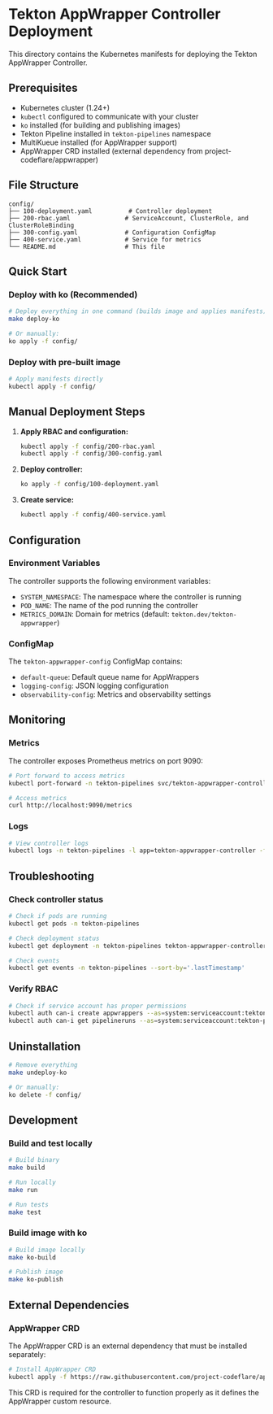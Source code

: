 # Tekton AppWrapper Controller Deployment

This directory contains the Kubernetes manifests for deploying the Tekton AppWrapper Controller.

## Prerequisites

- Kubernetes cluster (1.24+)
- `kubectl` configured to communicate with your cluster
- `ko` installed (for building and publishing images)
- Tekton Pipeline installed in `tekton-pipelines` namespace
- MultiKueue installed (for AppWrapper support)
- AppWrapper CRD installed (external dependency from project-codeflare/appwrapper)

## File Structure

```
config/
├── 100-deployment.yaml          # Controller deployment
├── 200-rbac.yaml               # ServiceAccount, ClusterRole, and ClusterRoleBinding
├── 300-config.yaml             # Configuration ConfigMap
├── 400-service.yaml            # Service for metrics
└── README.md                   # This file
```

## Quick Start

### Deploy with ko (Recommended)

```bash
# Deploy everything in one command (builds image and applies manifests)
make deploy-ko

# Or manually:
ko apply -f config/
```

### Deploy with pre-built image

```bash
# Apply manifests directly
kubectl apply -f config/
```

## Manual Deployment Steps

1. **Apply RBAC and configuration:**
   ```bash
   kubectl apply -f config/200-rbac.yaml
   kubectl apply -f config/300-config.yaml
   ```

2. **Deploy controller:**
   ```bash
   ko apply -f config/100-deployment.yaml
   ```

3. **Create service:**
   ```bash
   kubectl apply -f config/400-service.yaml
   ```

## Configuration

### Environment Variables

The controller supports the following environment variables:

- `SYSTEM_NAMESPACE`: The namespace where the controller is running
- `POD_NAME`: The name of the pod running the controller
- `METRICS_DOMAIN`: Domain for metrics (default: `tekton.dev/tekton-appwrapper`)

### ConfigMap

The `tekton-appwrapper-config` ConfigMap contains:

- `default-queue`: Default queue name for AppWrappers
- `logging-config`: JSON logging configuration
- `observability-config`: Metrics and observability settings

## Monitoring

### Metrics

The controller exposes Prometheus metrics on port 9090:

```bash
# Port forward to access metrics
kubectl port-forward -n tekton-pipelines svc/tekton-appwrapper-controller 9090:9090

# Access metrics
curl http://localhost:9090/metrics
```

### Logs

```bash
# View controller logs
kubectl logs -n tekton-pipelines -l app=tekton-appwrapper-controller -f
```

## Troubleshooting

### Check controller status

```bash
# Check if pods are running
kubectl get pods -n tekton-pipelines

# Check deployment status
kubectl get deployment -n tekton-pipelines tekton-appwrapper-controller

# Check events
kubectl get events -n tekton-pipelines --sort-by='.lastTimestamp'
```

### Verify RBAC

```bash
# Check if service account has proper permissions
kubectl auth can-i create appwrappers --as=system:serviceaccount:tekton-pipelines:tekton-appwrapper-controller
kubectl auth can-i get pipelineruns --as=system:serviceaccount:tekton-pipelines:tekton-appwrapper-controller
```

## Uninstallation

```bash
# Remove everything
make undeploy-ko

# Or manually:
ko delete -f config/
```

## Development

### Build and test locally

```bash
# Build binary
make build

# Run locally
make run

# Run tests
make test
```

### Build image with ko

```bash
# Build image locally
make ko-build

# Publish image
make ko-publish
```

## External Dependencies

### AppWrapper CRD

The AppWrapper CRD is an external dependency that must be installed separately:

```bash
# Install AppWrapper CRD
kubectl apply -f https://raw.githubusercontent.com/project-codeflare/appwrapper/main/config/crd/bases/workload.codeflare.dev_appwrappers.yaml
```

This CRD is required for the controller to function properly as it defines the AppWrapper custom resource. 
